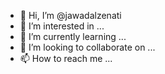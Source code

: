 - 👋 Hi, I’m @jawadalzenati
- 👀 I’m interested in ...
- 🌱 I’m currently learning ...
- 💞️ I’m looking to collaborate on ...
- 📫 How to reach me ...

<!---
jawadalzenati/jawadalzenati is a ✨ special ✨ repository because its `README.md` (this file) appears on your GitHub profile.
You can click the Preview link to take a look at your changes.
--->
